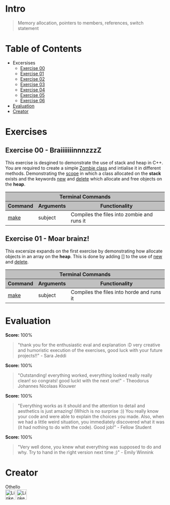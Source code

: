 # Intro
> Memory allocation, pointers to members, references, switch statement

# Table of Contents
- Excersises
  - [Exercise 00](#exercise-00---braiiiiiiinnnzzzz)
  - [Exercise 01](#exercise-01---moar-brainz)
  - [Exercise 02](#exercise-02---moar-brainz)
  - [Exercise 03](#exercise-03---moar-brainz)
  - [Exercise 04](#exercise-04---moar-brainz)
  - [Exercise 05](#exercise-05---moar-brainz)
  - [Exercise 06](#exercise-06---moar-brainz)
- [Evaluation](#evaluation)
- [Creator](#creator)

# Exercises
## Exercise 00 - BraiiiiiiinnnzzzZ
This exercise is desgined to demonstrate the use of stack and heap in C++. You are required to create a simple [Zombie class](ex00/Zombie.hpp) and intialise it in different methods. Demonstrating the [scope](ex00/randomChump.cpp) in which a class allocated on the **stack** exists and the keywords [new](ex00/newZombie.cpp#L22) and [delete](ex00/main.cpp#L62) which allocate and free objects on the **heap**.
<table>
	<thead style="background-color: #C0C0C0;">
		<tr><th colspan="3">Terminal Commands</th></tr>
		<tr>
			<th>Command</th>
			<th>Arguments</th>
			<th>Functionality</th>
		</tr>
	</thead>
	<tbody>
		<tr>
			<td><a href="ex00/Makefile" target="_blank">make</a></td>
			<td>subject</td>
			<td>Compiles the files into zombie and runs it</td>
		</tr>
	</tbody>
</table>

## Exercise 01 - Moar brainz!
This excersize expands on the first exercise by demonstrating how allocate objects in an array on the **heap**. This is done by adding [] to the use of [new](ex01/zombieHorde.cpp#L28) and [delete](ex01/main.cpp#L60).
<table>
	<thead style="background-color: #C0C0C0;">
		<tr><th colspan="3">Terminal Commands</th></tr>
		<tr>
			<th>Command</th>
			<th>Arguments</th>
			<th>Functionality</th>
		</tr>
	</thead>
	<tbody>
		<tr>
			<td><a href="ex01/Makefile" target="_blank">make</a></td>
			<td>subject</td>
			<td>Compiles the files into horde and runs it</td>
		</tr>
	</tbody>
</table>

# Evaluation
**Score:** 100%
> "thank you for the enthusiastic eval and explanation :D very creative and humoristic execution of the exercises, good luck with your future projects!!"
> 		- Sara Jeddi

**Score:** 100%
> "Outstanding! everything worked, everything looked really really clean! so congrats! good luckt with the next one!"
> 		- Theodorus Johannes Nicolaas Klouwer


**Score:** 100%
> "Everything works as it should and the attention to detail and aesthetics is just amazing! (Which is no surprise :)) You really know your code and were able to explain the choices you made. Also, when we had a little weird situation, you immediately discovered what it was (it had nothing to do with the code). Good job!"
> 		- Fellow Student

**Score:** 100%
> "Very well done, you knew what everything was supposed to do and why. Try to hand in the right version next time ;)"
> 		- Emily Winnink

# Creator
Othello<br>
[<img alt="LinkedIn" height="32px" src="https://github.githubassets.com/images/modules/logos_page/GitHub-Mark.png" target="_blank" />](https://github.com/OthelloPlusPlus)
[<img alt="LinkedIn" height="32px" src="https://upload.wikimedia.org/wikipedia/commons/thumb/c/ca/LinkedIn_logo_initials.png/600px-LinkedIn_logo_initials.png" target="_blank" />](https://nl.linkedin.com/in/orlando-hengelmolen)
